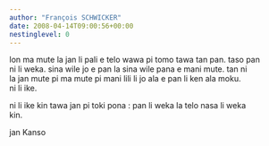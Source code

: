 ```yaml
---
author: "François SCHWICKER"
date: 2008-04-14T09:00:56+00:00
nestinglevel: 0
---
```

lon ma mute la jan li pali e telo wawa pi tomo tawa tan pan. taso pan  
ni li weka. sina wile jo e pan la sina wile pana e mani mute. tan ni  
la jan mute pi ma mute pi mani lili li jo ala e pan li ken ala moku.  
ni li ike.  
  
ni li ike kin tawa jan pi toki pona : pan li weka la telo nasa li weka  
kin.  
  
jan Kanso